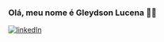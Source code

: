 

### Olá, meu nome é Gleydson Lucena ✌🏽
[![linkedIn](https://img.shields.io/badge/LinkedIn-0077B5?style=for-the-badge&logo=linkedin&logoColor=white)](https://www.linkedin.com/in/gleydson-lucena/)
